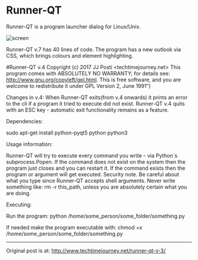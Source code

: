 # Runner-QT
Runner-QT is a program launcher dialog for Linux/Unix.

![screen](https://user-images.githubusercontent.com/29865797/89737715-dbb31280-da7b-11ea-80d0-9548fc5d8a64.jpg)

Runner-QT v.7 has 40 lines of code. The program has a new outlook via CSS, which brings colours  and element highlighting. 

#Runner-QT v.4 Copyright (c) 2017 JJ Posti <techtimejourney.net>
This program comes with ABSOLUTELY NO WARRANTY;
for details see: http://www.gnu.org/copyleft/gpl.html.
This is free software, and you are welcome to redistribute it under GPL Version 2, June 1991″)

Changes in v.4:
When Runner-QT exits(from v.4 onwards) it prints an error to the cli if a program it tried to execute did not exist. Runner-QT v.4 quits with an ESC key - automatic exit functionality remains as a feature.

Dependencies:

sudo apt-get install python-pyqt5 python python3

Usage information:

Runner-QT will try to execute every command you write – via Python´s subprocess.Popen. If the command does not exist on the system then the program just closes and you can restart it. If the command exists then the program or argument will get executed. Security note. Be careful about what you type since Runner-QT accepts shell arguments. Never write something like: rm -r this_path, unless you are absolutely certain what you are doing.

Executing:

Run the program: python /home/some_person/some_folder/something.py

If needed make the program executable with: chmod +x /home/some_person/some_folder/something.py

__________________________
Original post is at:
http://www.techtimejourney.net/runner-qt-v-3/
